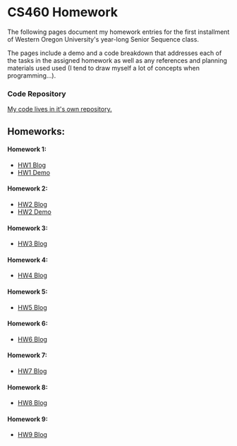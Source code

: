 # CS460 Homework
The following pages document my homework entries for the first installment of Western Oregon University's year-long Senior Sequence class.

The pages include a demo and a code breakdown that addresses each of the tasks in the assigned homework as well as any references and planning materials used used (I tend to draw myself a lot of concepts when programming...).

### Code Repository
[My code lives in it's own repository.](https://github.com/alexleclerc/CS460)

## Homeworks:
#### Homework 1:    
* [HW1 Blog](https://alexleclerc.github.io/CS460/HW1.html)
* [HW1 Demo](https://alexleclerc.github.io/CS460/demos/hw1/index.html) 

#### Homework 2:
* [HW2 Blog](https://alexleclerc.github.io/CS460/HW2.html)
* [HW2 Demo](https://alexleclerc.github.io/CS460/demos/hw2/index.html)

#### Homework 3:
* [HW3 Blog](https://alexleclerc.github.io/CS460/HW3.html)

#### Homework 4:
* [HW4 Blog](https://alexleclerc.github.io/CS460/HW4.html)

#### Homework 5:
* [HW5 Blog](https://alexleclerc.github.io/CS460/HW5.html)

#### Homework 6:
* [HW6 Blog](#)

#### Homework 7:
* [HW7 Blog](#)

#### Homework 8:
* [HW8 Blog](https://alexleclerc.github.io/CS460/HW8.html)


#### Homework 9:
* [HW9 Blog](https://alexleclerc.github.io/CS460/HW9.html)
